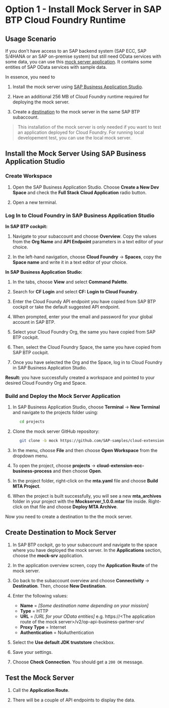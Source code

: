 # Option 1 - Install Mock Server in SAP BTP Cloud Foundry Runtime

## Usage Scenario

If you don't have access to an SAP backend system (SAP ECC, SAP S/4HANA or an SAP on-premise system) but still need OData services with some data, you can use this [mock server application](https://github.com/SAP-samples/cloud-extension-ecc-business-process/blob/mock/README.md). It contains some entities of SAP OData services with sample data.

In essence, you need to 
1. Install the mock server using [SAP Business Application Studio](#option-1-install-the-mock-server-using-sap-business-application-studio).

2. Have an additional 256 MB of Cloud Foundry runtime required for deploying the mock server.

3. Create a [destination](#create-destination-to-mock-server) to the mock server in the same SAP BTP subaccount.

> This installation of the mock server is only needed if you want to test an application deployed for Cloud Foundry. For running local developement test, you can use the local mock server. 

## Install the Mock Server Using SAP Business Application Studio

### Create Workspace

1. Open the SAP Business Application Studio. Choose **Create a New Dev Space** and check the **Full Stack Cloud Application** radio button.

2. Open a new terminal.

### Log In to Cloud Foundry in SAP Business Application Studio

**In SAP BTP cockpit:**
1. Navigate to your subaccount and choose **Overview**. Copy the values from the **Org Name** and **API Endpoint** parameters in a text editor of your choice.

2. In the left-hand navigation, choose **Cloud Foundry** &rarr; **Spaces**, copy the **Space name** and write it in a text editor of your choice.

**In SAP Business Application Studio:**
1. In the tabs, choose **View** and select **Command Palette**.

2. Search for **CF Login** and select **CF: Login to Cloud Foundry**.

3. Enter the Cloud Foundy API endpoint you have copied from SAP BTP cockpit or take the default suggested API endpoint.

4. When prompted, enter your the email and password for your global account in SAP BTP.

5. Select your Cloud Foundry Org, the same you have copied from SAP BTP cockpit. 

6. Then, select the Cloud Foundry Space, the same you have copied from SAP BTP cockpit. 

7. Once you have selected the Org and the Space, log in to Cloud Foundry in SAP Business Application Studio.

**Result:** you have successfully created a workspace and pointed to your desired Cloud Foundry Org and Space.

### Build and Deploy the Mock Server Application

1. In SAP Business Application Studio, choose **Terminal** &rarr; **New Terminal** and navigate to the projects folder using:

   ```bash
      cd projects
   ```

2. Clone the mock server GitHub repository:

   ```bash
      git clone -b mock https://github.com/SAP-samples/cloud-extension-ecc-business-process.git
   ```

3. In the menu, choose **File** and then choose **Open Workspace** from the dropdown menu.

4. To open the project, choose **projects** &rarr; **cloud-extension-ecc-business-process** and then choose **Open**.

5. In the project folder, right-click on the **mta.yaml** file and choose **Build MTA Project**.

6. When the project is built successfully, you will see a new **mta_archives** folder in your project with the **Mockserver_1.0.0.mtar** file inside. Right-click on that file and choose **Deploy MTA Archive**.

Now you need to create a destination to the the mock server.

## Create Destination to Mock Server

1. In SAP BTP cockpit, go to your subaccount and navigate to the space where you have deployed the mock server. In the **Applications** section, choose the **mock-srv** application.

2. In the application overview screen, copy the **Application Route** of the mock server.

3. Go back to the subaccount overview and choose **Connectivity** &rarr; **Destination**. Then, choose **New Destination**. 
  1. Enter the following values:

      * **Name** = *[Some destination name depending on your mission]*
      * **Type** = HTTP
      * **URL** = *[URL for your OData entities]* e.g. https://\<The application route of the mock server\>/v2/op-api-business-partner-srv/
      * **Proxy Type** = Internet
      * **Authentication** = NoAuthentication

  2. Select the **Use default JDK truststore** checkbox.

  3. Save your settings.

4. Choose **Check Connection**. You should get a `200 OK` message.

## Test the Mock Server

1. Call the **Application Route**.

2. There will be a couple of API endpoints to display the data.
